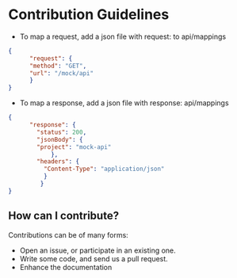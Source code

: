 # Contribution Guidelines

* To map a request, add a json file with request: to api/mappings
```json
{
	  "request": {
	  "method": "GET",
	  "url": "/mock/api"
	  }
}
```
* To map a response, add a json file with response: api/mappings
```json
{
	  "response": {
	  	"status": 200,
	  	"jsonBody": {
	    "project": "mock-api"
	    	},
	    "headers": {
	      "Content-Type": "application/json"
	  	  }
	  	 }
}
```

## How can I contribute?

Contributions can be of many forms:

- Open an issue, or participate in an existing one. 
- Write some code, and send us a pull request.
- Enhance the documentation
